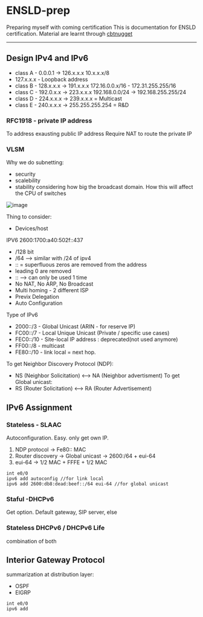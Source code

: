 # ENSLD-prep
Preparing myself with coming certification
This is documentation for ENSLD certification.
Material are learnt through [cbtnugget](https://www.cbtnuggets.com/it-training/cisco/300-420-ensld)

---

## Design IPv4 and IPv6

* class A - 0.0.0.1 -> 126.x.x.x 
  10.x.x.x/8
* 127.x.x.x - Loopback address
* class B - 128.x.x.x -> 191.x.x.x
  172.16.0.0.x/16 - 172.31.255.255/16
* class C - 192.0.x.x -> 223.x.x.x 
  192.168.0.0/24 -> 192.168.255.255/24
* class D - 224.x.x.x -> 239.x.x.x = Multicast
* class E - 240.x.x.x -> 255.255.255.254 = R&D

### RFC1918 - private IP address
To address exausting public IP address
Require NAT to route the private IP

### VLSM
Why we do subnetting: 
* security
* scalebility
* stability
considering how big the broadcast domain. How this will affect the CPU of switches

![image](https://user-images.githubusercontent.com/83261924/211432770-3730c401-8c1a-4665-a4c0-8425719b6004.png)


Thing to consider:
* Devices/host

IPV6
2600:1700:a40:502f::437
* /128 bit
* /64 --> similar with /24 of ipv4
* :: = superfluous zeros are removed from the address
* leading 0 are removed
* :: --> can only be used 1 time
* No NAT, No ARP, No Broadcast
* Multi homing - 2 different ISP
* Previx Delegation
* Auto Configuration

Type of IPv6
* 2000::/3 - Global Unicast (ARIN - for reserve IP)
* FC00::/7 - Local Unique Unicast (Private / specific use cases)
* FEC0::/10 - Site-local IP address : deprecated(not used anymore)
* FF00::/8 - multicast
* FE80::/10 - link local = next hop.
 
 To get Neighbor Discovery Protocol (NDP):
* NS (Neighbor Solicitation) <--> NA (Neighbor advertisment)
 To get Global unicast:
* RS (Router Solicitation) <--> RA (Router Advertisement)
 
## IPv6 Assignment
### Stateless - SLAAC
Autoconfiguration. Easy. only get own IP.
1) NDP protocol -> Fe80:: MAC
2) Router discovery -> Global unicast -> 2600:/64 + eui-64
3) eui-64 -> 1/2 MAC + FFFE + 1/2 MAC

```
int e0/0
ipv6 add autoconfig //for link local
ipv6 add 2600:db8:dead:beef::/64 eui-64 //for global unicast
```

### Staful -DHCPv6
Get option. Default gateway, SIP server, else

### Stateless DHCPv6 / DHCPv6 Life
combination of both

## Interior Gateway Protocol
summarization at distribution layer:
* OSPF
* EIGRP

```
int e0/0
ipv6 add 
```
